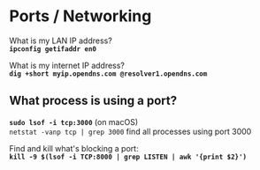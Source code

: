 # Ports / Networking

What is my LAN IP address?  
**`ipconfig getifaddr en0`** 

What is my internet IP address?  
**`dig +short myip.opendns.com @resolver1.opendns.com`** 

## What process is using a port?

**`sudo lsof -i tcp:3000`** \(on macOS\)  
`netstat -vanp tcp | grep 3000` find all processes using port 3000

Find and kill what's blocking a port:  
**`kill -9 $(lsof -i TCP:8000 | grep LISTEN | awk '{print $2}')`** 



